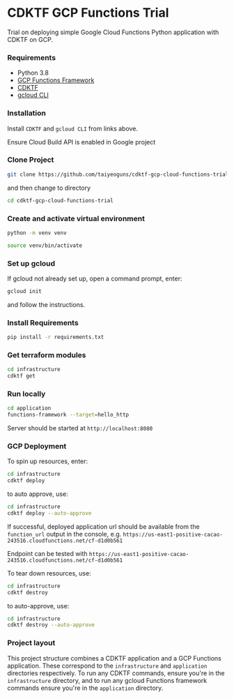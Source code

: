 # CDKTF GCP Functions Trial

Trial on deploying simple Google Cloud Functions Python application with CDKTF on GCP.

### Requirements

- Python 3.8
- [GCP Functions Framework](https://github.com/GoogleCloudPlatform/functions-framework-python)
- [CDKTF](https://www.terraform.io/docs/cdktf/index.html)
- [gcloud CLI](https://cloud.google.com/sdk/docs/install)

### Installation

Install `CDKTF` and `gcloud CLI` from links above.

Ensure Cloud Build API is enabled in Google project

### Clone Project

```sh
git clone https://github.com/taiyeoguns/cdktf-gcp-cloud-functions-trial.git
```

and then change to directory

```sh
cd cdktf-gcp-cloud-functions-trial
```

### Create and activate virtual environment

```sh
python -m venv venv
```

```sh
source venv/bin/activate
```


### Set up gcloud

If gcloud not already set up, open a command prompt, enter:

```sh
gcloud init
```

and follow the instructions.

### Install Requirements

```sh
pip install -r requirements.txt
```

### Get terraform modules
```sh
cd infrastructure
cdktf get
```

### Run locally

```sh
cd application
functions-framework --target=hello_http
```

Server should be started at `http://localhost:8080`

### GCP Deployment

To spin up resources, enter:

```sh
cd infrastructure
cdktf deploy
```

to auto approve, use:

```sh
cd infrastructure
cdktf deploy --auto-approve
```

If successful, deployed application url should be available from the `function_url` output in the console, e.g. `https://us-east1-positive-cacao-243516.cloudfunctions.net/cf-d1d0b561`

Endpoint can be tested with `https://us-east1-positive-cacao-243516.cloudfunctions.net/cf-d1d0b561`

To tear down resources, use:

```sh
cd infrastructure
cdktf destroy
```

to auto-approve, use:

```sh
cd infrastructure
cdktf destroy --auto-approve
```

###  Project layout

This project structure combines a CDKTF application and a GCP Functions application. These correspond to the `infrastructure` and `application` directories respectively.  To run any CDKTF commands, ensure you're in the `infrastructure` directory, and to run any gcloud Functions framework commands ensure you're in the `application` directory.
